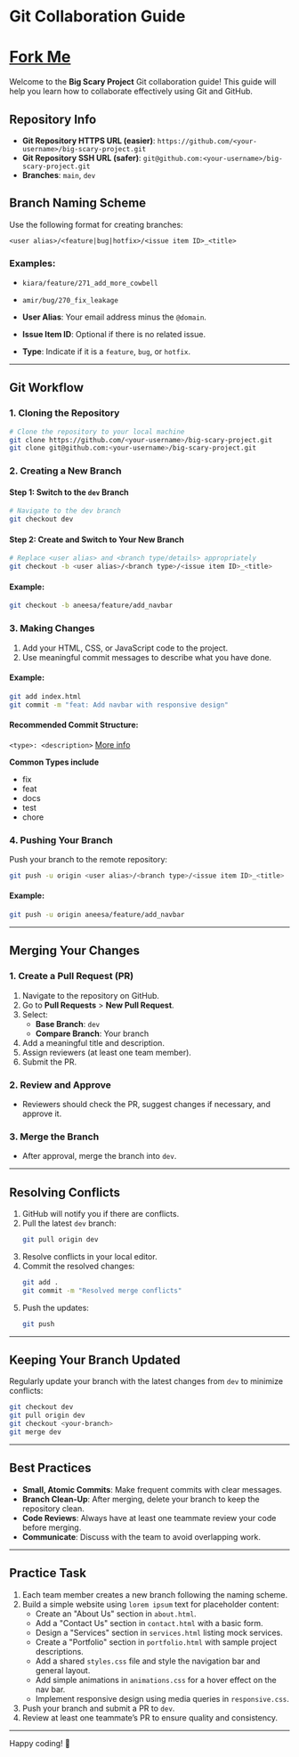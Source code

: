 # Git Collaboration Guide
# [Fork Me](CONTRIBUTION.md)

Welcome to the **Big Scary Project** Git collaboration guide! This guide will help you learn how to collaborate effectively using Git and GitHub.

## Repository Info
- **Git Repository HTTPS URL (easier)**: `https://github.com/<your-username>/big-scary-project.git`
- **Git Repository SSH URL (safer)**: `git@github.com:<your-username>/big-scary-project.git`
- **Branches**: `main`, `dev`

## Branch Naming Scheme
Use the following format for creating branches:

```
<user alias>/<feature|bug|hotfix>/<issue item ID>_<title>
```

### Examples:
- `kiara/feature/271_add_more_cowbell`
- `amir/bug/270_fix_leakage`

- **User Alias**: Your email address minus the `@domain`.
- **Issue Item ID**: Optional if there is no related issue.
- **Type**: Indicate if it is a `feature`, `bug`, or `hotfix`.

---

## Git Workflow

### 1. Cloning the Repository

```bash
# Clone the repository to your local machine
git clone https://github.com/<your-username>/big-scary-project.git
git clone git@github.com:<your-username>/big-scary-project.git
```

### 2. Creating a New Branch

#### Step 1: Switch to the `dev` Branch
```bash
# Navigate to the dev branch
git checkout dev
```

#### Step 2: Create and Switch to Your New Branch
```bash
# Replace <user alias> and <branch type/details> appropriately
git checkout -b <user alias>/<branch type>/<issue item ID>_<title>
```

#### Example:
```bash
git checkout -b aneesa/feature/add_navbar
```

### 3. Making Changes

1. Add your HTML, CSS, or JavaScript code to the project.
2. Use meaningful commit messages to describe what you have done.

#### Example:
```bash
git add index.html
git commit -m "feat: Add navbar with responsive design"
```

#### Recommended Commit Structure:
`<type>: <description>`
[More info](https://www.conventionalcommits.org/en/v1.0.0/#summary)

**Common Types include**
+ fix 
+ feat 
+ docs 
+ test 
+ chore

### 4. Pushing Your Branch

Push your branch to the remote repository:
```bash
git push -u origin <user alias>/<branch type>/<issue item ID>_<title>
```

#### Example:
```bash
git push -u origin aneesa/feature/add_navbar
```

---

## Merging Your Changes

### 1. Create a Pull Request (PR)
1. Navigate to the repository on GitHub.
2. Go to **Pull Requests** > **New Pull Request**.
3. Select:
   - **Base Branch**: `dev`
   - **Compare Branch**: Your branch
4. Add a meaningful title and description.
5. Assign reviewers (at least one team member).
6. Submit the PR.

### 2. Review and Approve
- Reviewers should check the PR, suggest changes if necessary, and approve it.

### 3. Merge the Branch
- After approval, merge the branch into `dev`.

---

## Resolving Conflicts

1. GitHub will notify you if there are conflicts.
2. Pull the latest `dev` branch:
   ```bash
   git pull origin dev
   ```
3. Resolve conflicts in your local editor.
4. Commit the resolved changes:
   ```bash
   git add .
   git commit -m "Resolved merge conflicts"
   ```
5. Push the updates:
   ```bash
   git push
   ```

---

## Keeping Your Branch Updated
Regularly update your branch with the latest changes from `dev` to minimize conflicts:

```bash
git checkout dev
git pull origin dev
git checkout <your-branch>
git merge dev
```

---

## Best Practices

- **Small, Atomic Commits**: Make frequent commits with clear messages.
- **Branch Clean-Up**: After merging, delete your branch to keep the repository clean.
- **Code Reviews**: Always have at least one teammate review your code before merging.
- **Communicate**: Discuss with the team to avoid overlapping work.

---

## Practice Task

1. Each team member creates a new branch following the naming scheme.
2. Build a simple website using `lorem ipsum` text for placeholder content:
   - Create an "About Us" section in `about.html`.
   - Add a "Contact Us" section in `contact.html` with a basic form.
   - Design a "Services" section in `services.html` listing mock services.
   - Create a "Portfolio" section in `portfolio.html` with sample project descriptions.
   - Add a shared `styles.css` file and style the navigation bar and general layout.
   - Add simple animations in `animations.css` for a hover effect on the nav bar.
   - Implement responsive design using media queries in `responsive.css`.
3. Push your branch and submit a PR to `dev`.
4. Review at least one teammate’s PR to ensure quality and consistency.

---

Happy coding! 🎉
